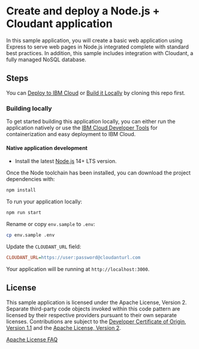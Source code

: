# Create and deploy a Node.js + Cloudant application

In this sample application, you will create a basic web application using Express to serve web pages in Node.js integrated complete with standard best practices. In addition, this sample includes integration with Cloudant, a fully managed NoSQL database.

## Steps

You can [Deploy to IBM Cloud]() or [Build it Locally](#building-locally) by cloning this repo first.

### Building locally

To get started building this application locally, you can either run the application natively or use the [IBM Cloud Developer Tools](https://cloud.ibm.com/docs/cli?topic=cloud-cli-getting-started) for containerization and easy deployment to IBM Cloud.

#### Native application development

- Install the latest [Node.js](https://nodejs.org/en/download/) 14+ LTS version.

Once the Node toolchain has been installed, you can download the project dependencies with:

```bash
npm install
```

To run your application locally:

```bash
npm run start
```

Rename or copy `env.sample` to `.env`:

```bash
cp env.sample .env
```

Update the `CLOUDANT_URL` field:

```ini
CLOUDANT_URL=https://user:password@cloudanturl.com
```

Your application will be running at `http://localhost:3000`.

## License

This sample application is licensed under the Apache License, Version 2. Separate third-party code objects invoked within this code pattern are licensed by their respective providers pursuant to their own separate licenses. Contributions are subject to the [Developer Certificate of Origin, Version 1.1](https://developercertificate.org/) and the [Apache License, Version 2](https://www.apache.org/licenses/LICENSE-2.0.txt).

[Apache License FAQ](https://www.apache.org/foundation/license-faq.html#WhatDoesItMEAN)
